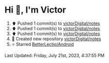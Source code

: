 <h1>Hi 👋, I'm Victor </h1>

<!--RECENT_ACTIVITY:start-->
1. ⬆️ Pushed 1 commit(s) to [victorDigital/notes](https://github.com/victorDigital/notes)<br>
2. ⬆️ Pushed 1 commit(s) to [victorDigital/notes](https://github.com/victorDigital/notes)<br>
3. ⬆️ Pushed 1 commit(s) to [victorDigital/notes](https://github.com/victorDigital/notes)<br>
4. 📔 Created new repository [victorDigital/notes](https://github.com/victorDigital/notes)<br>
5. ⭐ Starred [BetterLectio/Android](https://github.com/BetterLectio/Android)<br>
<!--RECENT_ACTIVITY:end-->

<!--RECENT_ACTIVITY:last_update-->
Last Updated: Friday, July 21st, 2023, 4:37:55 PM
<!--RECENT_ACTIVITY:last_update_end-->
